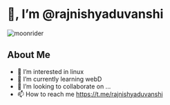 # 👋, I’m @rajnishyaduvanshi
![moonrider](https://user-images.githubusercontent.com/79037117/172060166-a6b43518-37b3-4b8a-9cc6-8434c9d201ec.jpg)
## About Me
- 👀 I’m interested in linux
- 🌱 I’m currently learning webD
- 💞️ I’m looking to collaborate on ...
- 📫 How to reach me https://t.me/rajnishyaduvanshi

<!---
rajnishyaduvanshi/rajnishyaduvanshi is a ✨ special ✨ repository because its `README.md` (this file) appears on your GitHub profile.
You can click the Preview link to take a look at your changes.
--->
